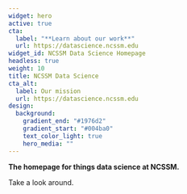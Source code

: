 ```yaml
---
widget: hero
active: true
cta:
  label: "**Learn about our work**"
  url: https://datascience.ncssm.edu
widget_id: NCSSM Data Science Homepage
headless: true
weight: 10
title: NCSSM Data Science
cta_alt:
  label: Our mission
  url: https://datascience.ncssm.edu
design:
  background:
    gradient_end: "#1976d2"
    gradient_start: "#004ba0"
    text_color_light: true
    hero_media: ""
---
```

**The homepage for things data science at NCSSM.**

Take a look around.
